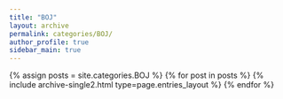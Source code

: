 ```yaml
---
title: "BOJ"
layout: archive
permalink: categories/BOJ/
author_profile: true
sidebar_main: true
---
```

{% assign posts = site.categories.BOJ %}
{% for post in posts %} {% include archive-single2.html type=page.entries_layout %} {% endfor %}
